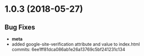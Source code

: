 <a name="1.0.0"></a>
# 1.0.3 (2018-05-27)

## Bug Fixes
- **meta**
- added google-site-verification attribute and value to index.html
commits: 6ee1ff81dca086ab1e26a13769c5bf241231c134

